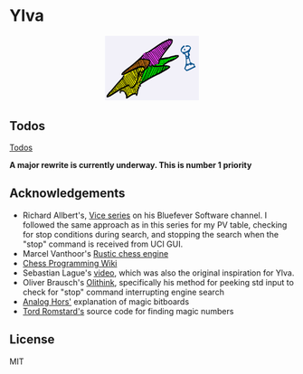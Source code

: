 # Ylva

<p align="center" width="100%">
    <img width="33%" src="ylva.jpg">
</p>


## Todos

[Todos](https://github.com/IlanIwumbwe/Ylva/issues/2)

**A major rewrite is currently underway. This is number 1 priority**

## Acknowledgements

- Richard Allbert's, [Vice series](https://bit.ly/3XpdiKU) on his Bluefever Software channel. I followed the same approach as in this series for my PV table, checking for stop conditions during search, and stopping the search when the "stop" command is received from UCI GUI.
- Marcel Vanthoor's [Rustic chess engine](https://rustic-chess.org)
- [Chess Programming Wiki](https://www.chessprogramming.org)
- Sebastian Lague's [video](https://www.youtube.com/watch?v=U4ogK0MIzqk), which was also the original inspiration for Ylva.
- Oliver Brausch's [Olithink](https://github.com/olithink), specifically his method for peeking std input to check for "stop" command interrupting engine search
- [Analog Hors'](https://analog-hors.github.io/site/magic-bitboards/) explanation of magic bitboards
- [Tord Romstard's](https://www.chessprogramming.org/Looking_for_Magics) source code for finding magic numbers

## License
MIT

